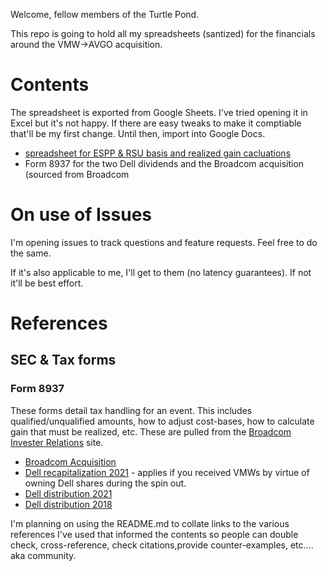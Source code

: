Welcome, fellow members of the Turtle Pond.

This repo is going to hold all my spreadsheets (santized) for the financials around the VMW->AVGO acquisition.

# Contents

The spreadsheet is exported from Google Sheets. I've tried opening it in Excel but it's not happy. If there are easy tweaks to make it comptiable that'll be my first change. Until then, import into Google Docs.

* [spreadsheet for ESPP & RSU basis and realized gain cacluations](https://github.com/hickeng/financial/raw/main/VMW%20to%20AVGO%20-%20ESPP%20&%20RSU%20worksheet.xlsx)
* Form 8937 for the two Dell dividends and the Broadcom acquisition (sourced from Broadcom 


# On use of Issues

I'm opening issues to track questions and feature requests. Feel free to do the same.

If it's also applicable to me, I'll get to them (no latency guarantees).  If not it'll be best effort.

# References

## SEC & Tax forms

### Form 8937
These forms detail tax handling for an event. This includes qualified/unqualified amounts, how to adjust cost-bases, how to calculate gain that must be realized, etc. These are pulled from the [Broadcom Invester Relations](https://investors.broadcom.com/financial-information/tax-information) site.

* [Broadcom Acquisition](https://investors.broadcom.com/static-files/7720c4c1-c940-4d9d-800c-66819bfdc7a0)
* [Dell recapitalization 2021](https://investors.broadcom.com/static-files/7ba40d05-a5b8-454d-8140-7f9782069523) - applies if you received VMWs by virtue of owning Dell shares during the spin out.
* [Dell distribution 2021](https://investors.broadcom.com/static-files/c03396b2-538b-42c3-910c-dce218d5d9f1)
* [Dell distribution 2018](https://investors.broadcom.com/static-files/674c4fc3-6cc3-48cf-83b1-f6f6f3f75623)
  
I'm planning on using the README.md to collate links to the various references I've used that informed the contents so people can double check, cross-reference, check citations,provide counter-examples, etc.... aka community.


